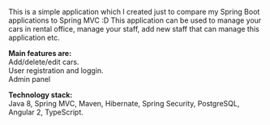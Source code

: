 This is a simple application which I created just to compare my Spring Boot applications to Spring MVC :D This application can be used to manage your cars in rental office, manage your staff, add new staff that can manage this application etc. <br/>

**Main features are:**<br/>
Add/delete/edit cars.<br/>
User registration and loggin.<br/>
Admin panel <br/>

**Technology stack:**<br/> 
Java 8, Spring MVC, Maven, Hibernate, Spring Security, PostgreSQL, Angular 2, TypeScript.
